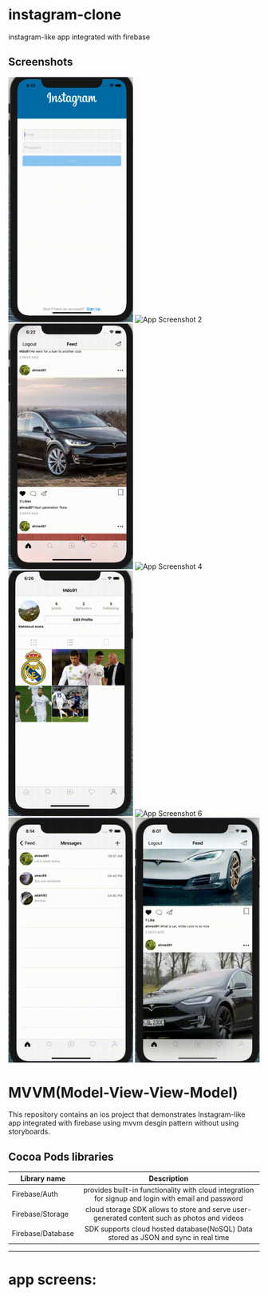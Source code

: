 # instagram-clone
instagram-like app integrated with firebase 

## Screenshots 

<img src="./insta-gif/singIn.gif" width="250" alt="App Screenshot 1"> <img src="./insta-gif/signup.gif" width="250" alt="App Screenshot 2"> <img src="./insta-gif/my-profile.gif" width="250" alt="App Screenshot 3"> <img src="./insta-gif/like-view-user-profile.gif" width="250" alt="App Screenshot 4"> <img src="./insta-gif/followers-following.gif" width="250" alt="App Screenshot 5"> <img src="./insta-gif/post-img.gif" width="250" alt="App Screenshot 6"> <img src="./insta-gif/send-message.gif" width="250" alt="App Screenshot 7"> <img src="./insta-gif/messaging%20.gif" width="250" alt="App Screenshot 9">



# MVVM(Model-View-View-Model)
This repository contains an ios project that demonstrates Instagram-like app integrated with firebase using mvvm desgin pattern without using storyboards. 


## Cocoa Pods libraries

| Library name  | Description   | 
| ------------- |:-------------:| 
|   Firebase/Auth     | provides built-in functionality with cloud integration for signup and login with email and password |
| Firebase/Storage     | cloud storage SDK allows to store and serve user-generated content such as photos and videos     |
| Firebase/Database     | SDK supports cloud hosted database(NoSQL) Data stored as JSON and sync in real time      |

---

# app screens:



